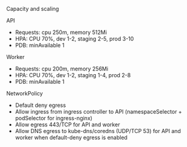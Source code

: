 Capacity and scaling

API
- Requests: cpu 250m, memory 512Mi
- HPA: CPU 70%, dev 1-2, staging 2-5, prod 3-10
- PDB: minAvailable 1

Worker
- Requests: cpu 200m, memory 256Mi
- HPA: CPU 70%, dev 1-2, staging 1-4, prod 2-8
- PDB: minAvailable 1

NetworkPolicy
- Default deny egress
- Allow ingress from ingress controller to API (namespaceSelector + podSelector for ingress-nginx)
- Allow egress 443/TCP for API and worker
- Allow DNS egress to kube-dns/coredns (UDP/TCP 53) for API and worker when default-deny egress is enabled

